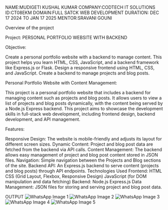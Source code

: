 NAME:MUDIGETI KUSHAL KUMAR
COMPANY:CODTECH IT SOLUTIONS 
ID:CT08EKM
DOMAIN:FULL SATCK WEB DEVELOPMENT
DURATION: DEC 17 2024 TO JAN 17 2025 
MENTOR:SRAVANI GOUNI

Overview of the project

Project: PERSONAL PORTFOLIO WEBSITE WITH BACKEND

Objective:

Create a personal portfolio website with a backend to manage content. This project helps you learn HTML, CSS, JavaScript, and a backend framework like Express.js or Flask. Design a responsive frontend using HTML, CSS, and JavaScript. Create a backend to manage projects and blog posts.

Personal Portfolio Website with Content Management:

This project is a personal portfolio website that includes a backend for managing content such as projects and blog posts. It allows users to view a list of projects and blog posts dynamically, with the content being served by a Node.js Express backend. This project aims to showcase the development skills in full-stack web development, including frontend design, backend development, and API management.

Features:

Responsive Design: The website is mobile-friendly and adjusts its layout for different screen sizes. Dynamic Content: Project and blog post data are fetched from the backend via API calls. Content Management: The backend allows easy management of project and blog post content stored in JSON files. Navigation: Simple navigation between the Projects and Blog sections of the site. Backend API: An Express.js backend to serve content (projects and blog posts) through API endpoints. Technologies Used Frontend: HTML CSS (Grid Layout, Flexbox, Responsive Design) JavaScript (for DOM manipulation and data fetching) Backend: Node.js Express.js Data Management: JSON files for storing and serving project and blog post data.

OUTPUT
![WhatsApp Image 1](https://github.com/user-attachments/assets/ce15d703-adff-497a-a3d7-1848d5e20c54)
![WhatsApp Image 2](https://github.com/user-attachments/assets/be20667a-1f74-4eeb-91c2-a9877d3baf70)
![WhatsApp Image 3](https://github.com/user-attachments/assets/e1cc80ef-a2ca-44c9-a6ee-27bb7cd210eb)
![WhatsApp Image 4](https://github.com/user-attachments/assets/c0e04346-11b2-4588-b569-10f562d07d21)
![WhatsApp Image 5](https://github.com/user-attachments/assets/0c63e63f-46fe-48ca-b102-1a591623112e)


